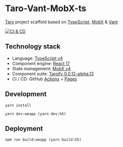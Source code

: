 # Taro-Vant-MobX-ts

[Taro][1] project scaffold based on [TypeScript][2], [MobX][3] & [Vant][4]

[![CI & CD](https://github.com/idea2app/Taro-Vant-MobX-ts/workflows/CI%20&%20CD/badge.svg)][7]

## Technology stack

-   Language: [TypeScript v4][2]
-   Component engine: [React 17][1]
-   State management: [MobX v4][3]
-   Component suite: [Taroify 0.0.12-alpha.13][4]
-   CI / CD: GitHub [Actions][8] + [Pages][9]


## Development

```shell
yarn install

yarn dev:weapp (yarn dev:h5)
```

## Deployment

```shell
npm run build:weapp (yarn build:h5)
```

[1]: https://taro-docs.jd.com/
[2]: https://www.typescriptlang.org/
[3]: https://mobx.js.org/
[4]: https://taroify.gitee.io/taroify.com/introduce/
[5]: https://github.com/EasyWebApp/scaffold
[6]: https://david-dm.org/idea2app/React-MobX-Bootstrap-ts
[7]: https://github.com/idea2app/Taro-Vant-MobX-ts/actions
[8]: https://github.com/features/actions
[9]: https://pages.github.com/
